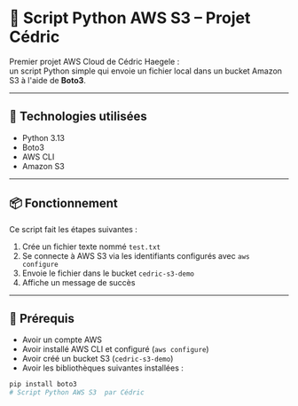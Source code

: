 # 🚀 Script Python AWS S3 – Projet Cédric

Premier projet AWS Cloud de Cédric Haegele :  
un script Python simple qui envoie un fichier local dans un bucket Amazon S3 à l'aide de **Boto3**.

---

## 🧰 Technologies utilisées

- Python 3.13
- Boto3
- AWS CLI
- Amazon S3

---

## 📦 Fonctionnement

Ce script fait les étapes suivantes :

1. Crée un fichier texte nommé `test.txt`
2. Se connecte à AWS S3 via les identifiants configurés avec `aws configure`
3. Envoie le fichier dans le bucket `cedric-s3-demo`
4. Affiche un message de succès

---

## 🔐 Prérequis

- Avoir un compte AWS
- Avoir installé AWS CLI et configuré (`aws configure`)
- Avoir créé un bucket S3 (`cedric-s3-demo`)
- Avoir les bibliothèques suivantes installées :
```bash
pip install boto3
# Script Python AWS S3  par Cédric

